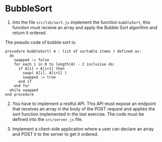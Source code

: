# BubbleSort

1. Into the file `src/lib/sort.js` implement the function `bubbleSort`, this function must receive an array and apply the Bubble Sort algorithm and return it ordered.

The pseudo code of bubble sort is:

```
procedure bubbleSort( A : list of sortable items ) defined as:
  do
    swapped := false
    for each i in 0 to length(A) - 2 inclusive do:
      if A[i] > A[i+1] then
        swap( A[i], A[i+1] )
        swapped := true
      end if
    end for
  while swapped
end procedure
```

2. You have to implement a restful API. This API must expose an endpoint that receives an array in the body of the POST request and applies the sort function implemented in the last exercise. The code must be defined into the `src/server.js` file.

3. Implement a client-side application where a user can declare an array and POST it to the server to get it ordered. 



